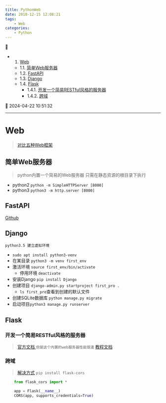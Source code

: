 ```yaml
---
title: PythonWeb
date: 2018-12-15 12:08:21
tags: 
    - Web
categories: 
    - Python
---
```


💠

- 1. [Web](#web)
    - 1.1. [简单Web服务器](#简单web服务器)
    - 1.2. [FastAPI](#fastapi)
    - 1.3. [Django](#django)
    - 1.4. [Flask](#flask)
        - 1.4.1. [开发一个简易RESTful风格的服务器](#开发一个简易restful风格的服务器)
        - 1.4.2. [跨域](#跨域)

💠 2024-04-22 10:51:32
****************************************

# Web
> [对比五种Web框架](https://www.csdn.net/article/2011-02-17/292058)

## 简单Web服务器
> python内置一个简易的Web服务器 只需在静态资源的根目录下执行  
- python2 `python -m SimpleHTTPServer [8000]`
- python3 `python3 -m http.server [8000]`

## FastAPI
[Github](https://github.com/tiangolo/fastapi)

## Django
`python3.5 建立虚拟环境`
- `sudo apt install python3-venv`
- 在某目录 `python3 -m venv first_env`
- 激活环境 `source first_env/bin/activate`
    - 停用环境 `deactivate`
- 安装Django `pip install Django`
- 创建项目 `django-admin.py startproject first_pro . `
    - `ls first_pro`查看到创建的默认文件
- 创建SQLite数据库 `python manage.py migrate`    
- 启动项目`python3 manage.py runserver`

## Flask
### 开发一个简易RESTful风格的服务器
> [官方文档 ](http://www.pythondoc.com/flask-restful/first.html#python-flask-restful-api) `但是这个内置的web服务器性能很渣`
> [教程文档](https://www.tutorialspoint.com/flask/index.htm)

### 跨域
> [解决方式](https://blog.csdn.net/yannanxiu/article/details/53036508)
`pip install flask-cors`

```python
    from flask_cors import *

    app = Flask(__name__)
    CORS(app, supports_credentials=True)
```

